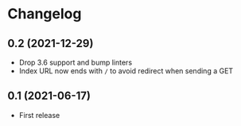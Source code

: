# Changelog

## 0.2 (2021-12-29)

- Drop 3.6 support and bump linters
- Index URL now ends with `/` to avoid redirect when sending a GET

## 0.1 (2021-06-17)

- First release
